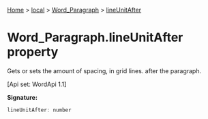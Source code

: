 [Home](./index) &gt; [local](local.md) &gt; [Word\_Paragraph](local.word_paragraph.md) &gt; [lineUnitAfter](local.word_paragraph.lineunitafter.md)

# Word\_Paragraph.lineUnitAfter property

Gets or sets the amount of spacing, in grid lines. after the paragraph. 

 \[Api set: WordApi 1.1\]

**Signature:**
```javascript
lineUnitAfter: number
```
